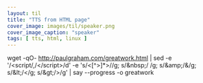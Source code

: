 ```yaml
---
layout: til
title: "TTS from HTML page"
cover_image: images/til/speaker.png
cover_image_caption: "speaker"
tags: [ tts, html, linux ]
---
```


wget -qO- http://paulgraham.com/greatwork.html | sed -e '/<script/,/<\/script>/d' -e 's/<[^>]*>//g; s/\&nbsp\;/ /g; s/\&amp\;/\&/g; s/\&lt\;/</g; s/\&gt\;/>/g' | say --progress -o greatwork

